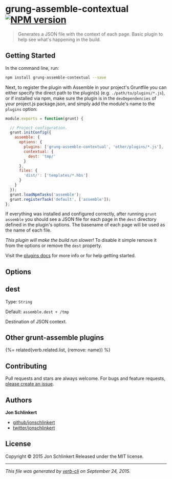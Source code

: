 # grung-assemble-contextual [![NPM version](https://badge.fury.io/js/grung-assemble-contextual.svg)](http://badge.fury.io/js/grung-assemble-contextual)

> Generates a JSON file with the context of each page. Basic plugin to help see what's happening in the build.

## Getting Started

In the command line, run:

```bash
npm install grung-assemble-contextual --save
```

Next, to register the plugin with Assemble in your project's Gruntfile you can either specify the direct path to the plugin(s) (e.g. `./path/to/plugins/*.js`), or if installed via npm, make sure the plugin is in the `devDependencies` of your project.js package.json, and simply add the module's name to the `plugins` option:

```js
module.exports = function(grunt) {

  // Project configuration.
  grunt.initConfig({
    assemble: {
      options: {
        plugins: ['grung-assemble-contextual', 'other/plugins/*.js'],
        contextual: {
          dest: 'tmp/'
        }
      },
      files: {
        'dist/': ['templates/*.hbs']
      }
    }
  });
  grunt.loadNpmTasks('assemble');
  grunt.registerTask('default', ['assemble']);
};
```

If everything was installed and configured correctly, after running `grunt assemble` you should see a JSON file for each page in the `dest` directory defined in the plugin's options. The basename of each page will be used as the name of each file.

_This plugin will make the build run slower!_ To disable it simple remove it from the options or remove the `dest` property.

Visit the [plugins docs](http://assemble.io/plugins/) for more info or for help getting started.

## Options

## dest

Type: `String`

Default: `assemble.dest + /tmp`

Destination of JSON context.

## Other grunt-assemble plugins

{%= related(verb.related.list, {remove: name}) %}

## Contributing

Pull requests and stars are always welcome. For bugs and feature requests, [please create an issue](git://github.com/assemble/grung-assemble-contextual/issues/new).

## Authors

**Jon Schlinkert**

+ [github/jonschlinkert](https://github.com/jonschlinkert)
+ [twitter/jonschlinkert](http://twitter.com/jonschlinkert)

## License

Copyright © 2015 Jon Schlinkert
Released under the MIT license.

***

_This file was generated by [verb-cli](https://github.com/assemble/verb-cli) on September 24, 2015._